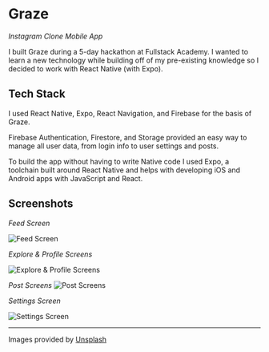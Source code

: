 # Graze

_Instagram Clone Mobile App_

I built Graze during a 5-day hackathon at Fullstack Academy. I wanted to learn a new technology while building off of my pre-existing knowledge so I decided to work with React Native (with Expo).

## Tech Stack

I used React Native, Expo, React Navigation, and Firebase for the basis of Graze.

Firebase Authentication, Firestore, and Storage provided an easy way to manage all user data, from login info to user settings and posts.

To build the app without having to write Native code I used Expo, a toolchain built around React Native and helps with developing iOS and Android apps with JavaScript and React.

## Screenshots

_Feed Screen_

![Feed Screen](/assets/screenshots/feed.gif)

_Explore & Profile Screens_

![Explore & Profile Screens](/assets/screenshots/explore.gif)

_Post Screens_
![Post Screens](/assets/screenshots/post.gif)

_Settings Screen_

![Settings Screen](/assets/screenshots/settings.gif)

---

Images provided by [Unsplash](https://unsplash.com/)
